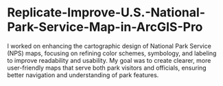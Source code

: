 # Replicate-Improve-U.S.-National-Park-Service-Map-in-ArcGIS-Pro
I worked on enhancing the cartographic design of National Park Service (NPS) maps, focusing on refining color schemes, symbology, and labeling to improve readability and usability. My goal was to create clearer, more user-friendly maps that serve both park visitors and officials, ensuring better navigation and understanding of park features.
